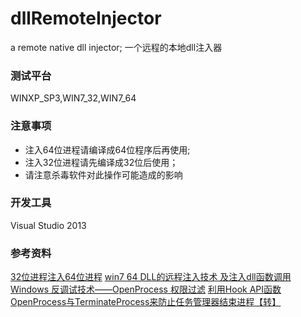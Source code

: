 # dllRemoteInjector
a remote native dll injector; 
一个远程的本地dll注入器

###  测试平台
WINXP_SP3,WIN7_32,WIN7_64

### 注意事项
* 注入64位进程请编译成64位程序后再使用;
* 注入32位进程请先编译成32位后使用；
* 请注意杀毒软件对此操作可能造成的影响

### 开发工具
Visual Studio 2013

### 参考资料
[32位进程注入64位进程](https://www.cnblogs.com/lanrenxinxin/p/4821152.html)
[win7 64 DLL的远程注入技术 及注入dll函数调用](https://blog.csdn.net/xuplus/article/details/36051337)
[Windows 反调试技术——OpenProcess 权限过滤](https://www.jianshu.com/p/68da53bb0cf2)
[利用Hook API函数OpenProcess与TerminateProcess来防止任务管理器结束进程【转】](https://www.cnblogs.com/delphi7456/archive/2010/10/31/1865729.html)